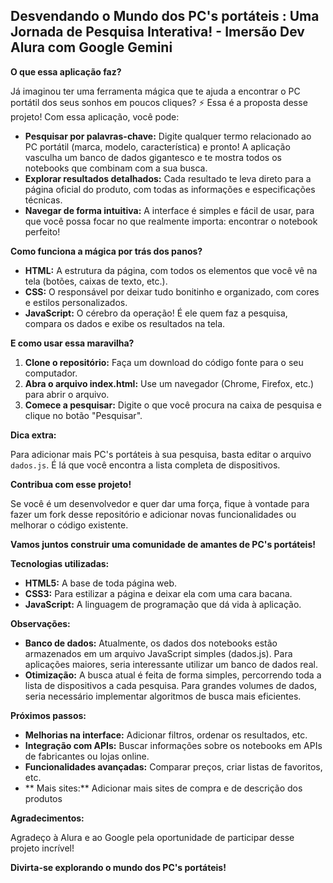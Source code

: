 ##  Desvendando o Mundo dos PC's portáteis : Uma Jornada de Pesquisa Interativa! - Imersão Dev Alura com Google Gemini

**O que essa aplicação faz?**

Já imaginou ter uma ferramenta mágica que te ajuda a encontrar o PC portátil dos seus sonhos em poucos cliques? ⚡ Essa é a proposta desse projeto! Com essa aplicação, você pode:

* **Pesquisar por palavras-chave:** Digite qualquer termo relacionado ao PC portátil (marca, modelo, característica) e pronto! A aplicação vasculha um banco de dados gigantesco e te mostra todos os notebooks que combinam com a sua busca.
* **Explorar resultados detalhados:** Cada resultado te leva direto para a página oficial do produto, com todas as informações e especificações técnicas.
* **Navegar de forma intuitiva:** A interface é simples e fácil de usar, para que você possa focar no que realmente importa: encontrar o notebook perfeito!

**Como funciona a mágica por trás dos panos?**

* **HTML:** A estrutura da página, com todos os elementos que você vê na tela (botões, caixas de texto, etc.).
* **CSS:** O responsável por deixar tudo bonitinho e organizado, com cores e estilos personalizados.
* **JavaScript:** O cérebro da operação! É ele quem faz a pesquisa, compara os dados e exibe os resultados na tela.

**E como usar essa maravilha?**

1. **Clone o repositório:** Faça um download do código fonte para o seu computador.
2. **Abra o arquivo index.html:** Use um navegador (Chrome, Firefox, etc.) para abrir o arquivo.
3. **Comece a pesquisar:** Digite o que você procura na caixa de pesquisa e clique no botão "Pesquisar".

**Dica extra:**

Para adicionar mais PC's portáteis à sua pesquisa, basta editar o arquivo `dados.js`. É lá que você encontra a lista completa de dispositivos. 

**Contribua com esse projeto!**

Se você é um desenvolvedor e quer dar uma força, fique à vontade para fazer um fork desse repositório e adicionar novas funcionalidades ou melhorar o código existente. 

**Vamos juntos construir uma comunidade de amantes de PC's portáteis!** 

**Tecnologias utilizadas:**

* **HTML5:** A base de toda página web.
* **CSS3:** Para estilizar a página e deixar ela com uma cara bacana.
* **JavaScript:** A linguagem de programação que dá vida à aplicação.

**Observações:**

* **Banco de dados:** Atualmente, os dados dos notebooks estão armazenados em um arquivo JavaScript simples (dados.js). Para aplicações maiores, seria interessante utilizar um banco de dados real.
* **Otimização:** A busca atual é feita de forma simples, percorrendo toda a lista de dispositivos a cada pesquisa. Para grandes volumes de dados, seria necessário implementar algoritmos de busca mais eficientes.

**Próximos passos:**

* **Melhorias na interface:** Adicionar filtros, ordenar os resultados, etc.
* **Integração com APIs:** Buscar informações sobre os notebooks em APIs de fabricantes ou lojas online.
* **Funcionalidades avançadas:** Comparar preços, criar listas de favoritos, etc.
* ** Mais sites:** Adicionar mais sites de compra e de descrição dos produtos

**Agradecimentos:**

Agradeço à Alura e ao Google pela oportunidade de participar desse projeto incrível! 

**Divirta-se explorando o mundo dos PC's portáteis!**
